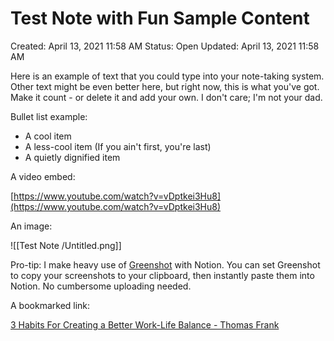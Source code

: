 # Test Note with Fun Sample Content

Created: April 13, 2021 11:58 AM
Status: Open
Updated: April 13, 2021 11:58 AM

Here is an example of text that you could type into your note-taking system. Other text might be even better here, but right now, this is what you've got. Make it count - or delete it and add your own. I don't care; I'm not your dad.

Bullet list example:

- A cool item
- A less-cool item (If you ain't first, you're last)
- A quietly dignified item

A video embed: 

[https://www.youtube.com/watch?v=vDptkei3Hu8](https://www.youtube.com/watch?v=vDptkei3Hu8)

An image:

![[Test Note /Untitled.png]]

Pro-tip: I make heavy use of [Greenshot](https://getgreenshot.org/) with Notion. You can set Greenshot to copy your screenshots to your clipboard, then instantly paste them into Notion. No cumbersome uploading needed.

A bookmarked link:

[3 Habits For Creating a Better Work-Life Balance - Thomas Frank](https://thomasjfrank.com/3-habits-for-creating-a-better-work-life-balance/)
